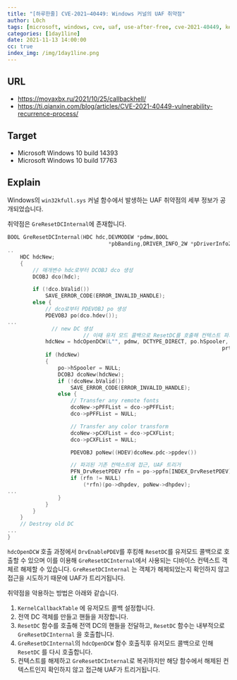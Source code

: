 ```yaml
---
title: "[하루한줄] CVE-2021–40449: Windows 커널의 UAF 취약점"
author: L0ch
tags: [microsoft, windows, cve, uaf, use-after-free, cve-2021-40449, kernel, win32k]
categories: [1day1line]
date: 2021-11-13 14:00:00
cc: true
index_img: /img/1day1line.png
---
```


## URL

- https://movaxbx.ru/2021/10/25/callbackhell/
- https://ti.qianxin.com/blog/articles/CVE-2021-40449-vulnerability-recurrence-process/

## Target

- Microsoft Windows 10 build 14393
- Microsoft Windows 10 build 17763

## Explain

Windows의 `win32kfull.sys` 커널 함수에서 발생하는 UAF 취약점의 세부 정보가 공개되었습니다.

취약점은 `GreResetDCInternal`에 존재합니다.

```c
BOOL GreResetDCInternal(HDC hdc,DEVMODEW *pdmw,BOOL 
								*pbBanding,DRIVER_INFO_2W *pDriverInfo2,PVOID ppUMdhpdev){
..
    HDC hdcNew;
    {
        // 매개변수 hdc로부터 DCOBJ dco 생성
        DCOBJ dco(hdc);

        if (!dco.bValid())
            SAVE_ERROR_CODE(ERROR_INVALID_HANDLE);
        else {
            // dco로부터 PDEVOBJ po 생성
            PDEVOBJ po(dco.hdev());
...
	          // new DC 생성 
						// 이때 유저 모드 콜백으로 ResetDC를 호출해 컨텍스트 파괴
            hdcNew = hdcOpenDCW(L"", pdmw, DCTYPE_DIRECT, po.hSpooler, 
																	prton, pDriverInfo2, ppUMdhpdev);
            if (hdcNew)
            {
                po->hSpooler = NULL;
                DCOBJ dcoNew(hdcNew);
                if (!dcoNew.bValid())
                    SAVE_ERROR_CODE(ERROR_INVALID_HANDLE);
                else {
                    // Transfer any remote fonts
                    dcoNew->pPFFList = dco->pPFFList;
                    dco->pPFFList = NULL;

                    // Transfer any color transform
                    dcoNew->pCXFList = dco->pCXFList;
                    dco->pCXFList = NULL;

                    PDEVOBJ poNew((HDEV)dcoNew.pdc->ppdev())

                    // 파괴된 기존 컨텍스트에 접근, UAF 트리거
                    PFN_DrvResetPDEV rfn = po->ppfn[INDEX_DrvResetPDEV];
                    if (rfn != NULL)
                        (*rfn)(po->dhpdev, poNew->dhpdev);
...
                }
            }
        }
    }
    // Destroy old DC
...
}
```

`hdcOpenDCW` 호출 과정에서  `DrvEnablePDEV`를 후킹해 `ResetDC`를 유저모드 콜백으로 호출할 수 있으며 이를 이용해 `GreResetDCInternal`에서 사용되는 디바이스 컨텍스트 객체르 해제할 수 있습니다. `GreResetDCInternal` 는 객체가 해제되었는지 확인하지 않고 접근을 시도하기 때문에 UAF가 트리거됩니다.

취약점을 악용하는 방법은 아래와 같습니다.

1. `KernelCallbackTable` 에 유저모드 콜백 설정합니다.
2. 전역 DC 객체를 만들고 핸들을 저장합니다.
3. `ResetDC` 함수를 호출해 전역 DC의 핸들을 전달하고, `ResetDC` 함수는 내부적으로  `GreResetDCInternal` 을 호출합니다.
4. `GreResetDCInternal`의 `hdcOpenDCW` 함수 호출직후 유저모드 콜백으로 인해 `ResetDC` 를 다시 호출합니다.
5. 컨텍스트를 해제하고 `GreResetDCInternal`로 복귀하지만 해당 함수에서 해제된 컨텍스트인지 확인하지 않고 접근해 UAF가 트리거됩니다.